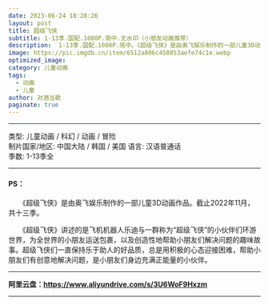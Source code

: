 ```yaml
---
date: 2023-06-24 18:28:26
layout: post
title: 超级飞侠
subtitle: 1-13季.国配.1080P.简中.无水印（小朋友动画推荐）
description:  1-13季.国配.1080P.简中。《超级飞侠》是由奥飞娱乐制作的一部儿童3D动画作品。截止2022年11月，共十三季...
image: https://pic.imgdb.cn/item/6512a806c458853aefe74c1e.webp
optimized_image: 
category: 儿童动画
tags:
  - 动画
  - 儿童
author: 对酒当歌
paginate: true
---
```


---

类型: 儿童动画 / 科幻 / 动画 / 冒险  
制片国家/地区: 中国大陆 / 韩国 / 美国
语言: 汉语普通话  
季数: 1-13季全  

---

#### PS：

　　《超级飞侠》是由奥飞娱乐制作的一部儿童3D动画作品。截止2022年11月，共十三季。

　　《超级飞侠》讲述的是飞机机器人乐迪与一群称为“超级飞侠”的小伙伴们环游世界，为全世界的小朋友运送包裹，以及创造性地帮助小朋友们解决问题的趣味故事。超级飞侠们一直保持乐于助人的好品质，总是用积极的心态迎接困难，帮助小朋友们有创意地解决问题，是小朋友们身边充满正能量的小伙伴。

---

**阿里云盘：<https://www.aliyundrive.com/s/3U6WoF9Hxzm>**

---
